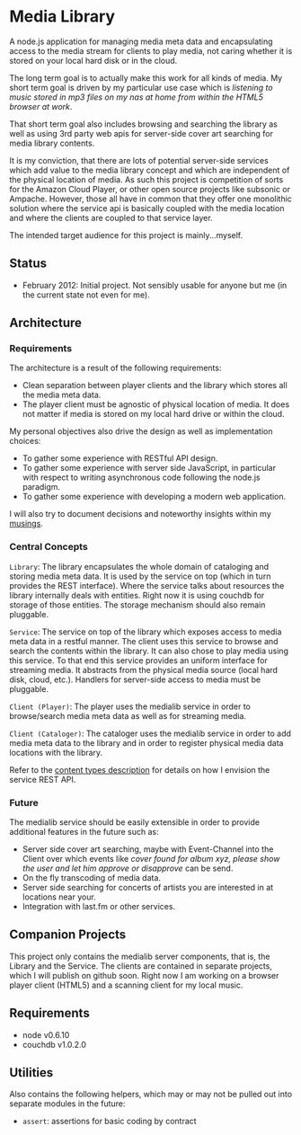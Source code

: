 Media Library
=============

A node.js application for managing media meta data and encapsulating access to the media stream for clients
to play media, not caring whether it is stored on your local hard disk or in the cloud.

The long term goal is to actually make this work for all kinds of media. My short term goal is driven by my
particular use case which is *listening to music stored in mp3 files on my nas at home from within the HTML5
browser at work*.

That short term goal also includes browsing and searching the library as well as using 3rd party web apis
for server-side cover art searching for media library contents.

It is my conviction, that there are lots of potential server-side services which add value to the media
library concept and which are independent of the physical location of media. As such this project is 
competition of sorts for the Amazon Cloud Player, or other open source projects like subsonic or Ampache.
However, those all have in common that they offer one monolithic solution where the service api is basically
coupled with the media location and where the clients are coupled to that service layer.

The intended target audience for this project is mainly...myself.


Status
------

* February 2012: Initial project. Not sensibly usable for anyone but me (in the current state not even for me).


Architecture
------------

### Requirements ###

The architecture is a result of the following requirements:

* Clean separation between player clients and the library which stores all the media meta data.
* The player client must be agnostic of physical location of media. It does not matter if media is stored on
my local hard drive or within the cloud.

My personal objectives also drive the design as well as implementation choices:

* To gather some experience with RESTful API design.
* To gather some experience with server side JavaScript, in particular with respect to writing asynchronous
code following the node.js paradigm.
* To gather some experience with developing a modern web application.

I will also try to document decisions and noteworthy insights within my [musings](medialib-server/blob/master/dev/musings.md).

### Central Concepts ###

``Library``: The library encapsulates the whole domain of cataloging and storing media meta data. It is used 
by the service on top (which in turn provides the REST interface). Where the service talks about resources the 
library internally deals with entities. Right now it is using couchdb for storage of those entities. The 
storage mechanism should also remain pluggable.

``Service``: The service on top of the library which exposes access to media meta data in a restful manner.
The client uses this service to browse and search the contents within the library. It can also chose to play
media using this service. To that end this service provides an uniform interface for streaming media. It 
abstracts from the physical media source (local hard disk, cloud, etc.). Handlers for server-side access to
media must be pluggable.

``Client (Player)``: The player uses the medialib service in order to browse/search media meta data as well
as for streaming media.

``Client (Cataloger)``: The cataloger uses the medialib service in order to add media meta data to the
library and in order to register physical media data locations with the library.  


Refer to the [content types description](medialib-server/blob/master/content_types.md) for details on how I
envision the service REST API. 

### Future ###

The medialib service should be easily extensible in order to provide additional features in the future such as:

* Server side cover art searching, maybe with Event-Channel into the Client over which events like *cover 
found for album xyz, please show the user and let him approve or disapprove* can be send.
* On the fly transcoding of media data.
* Server side searching for concerts of artists you are interested in at locations near your.
* Integration with last.fm or other services.


Companion Projects
------------------

This project only contains the medialib server components, that is, the Library and the Service. The clients
are contained in separate projects, which I will publish on github soon. Right now I am working on a browser
player client (HTML5) and a scanning client for my local music. 


Requirements
------------
* node v0.6.10
* couchdb v1.0.2.0


Utilities
---------
Also contains the following helpers, which may or may not be pulled out into separate modules in the future:

* ``assert``: assertions for basic coding by contract
